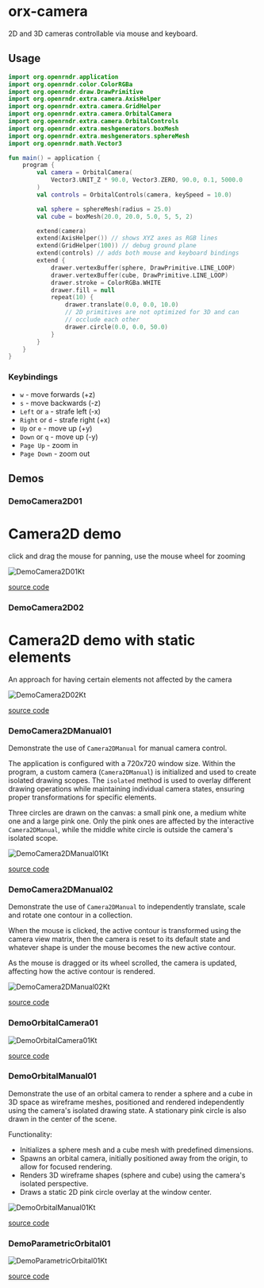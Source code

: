 # orx-camera

2D and 3D cameras controllable via mouse and keyboard.

## Usage

```kotlin
import org.openrndr.application
import org.openrndr.color.ColorRGBa
import org.openrndr.draw.DrawPrimitive
import org.openrndr.extra.camera.AxisHelper
import org.openrndr.extra.camera.GridHelper
import org.openrndr.extra.camera.OrbitalCamera
import org.openrndr.extra.camera.OrbitalControls
import org.openrndr.extra.meshgenerators.boxMesh
import org.openrndr.extra.meshgenerators.sphereMesh
import org.openrndr.math.Vector3

fun main() = application {
    program {
        val camera = OrbitalCamera(
            Vector3.UNIT_Z * 90.0, Vector3.ZERO, 90.0, 0.1, 5000.0
        )
        val controls = OrbitalControls(camera, keySpeed = 10.0)

        val sphere = sphereMesh(radius = 25.0)
        val cube = boxMesh(20.0, 20.0, 5.0, 5, 5, 2)

        extend(camera)
        extend(AxisHelper()) // shows XYZ axes as RGB lines
        extend(GridHelper(100)) // debug ground plane
        extend(controls) // adds both mouse and keyboard bindings
        extend {
            drawer.vertexBuffer(sphere, DrawPrimitive.LINE_LOOP)
            drawer.vertexBuffer(cube, DrawPrimitive.LINE_LOOP)
            drawer.stroke = ColorRGBa.WHITE
            drawer.fill = null
            repeat(10) {
                drawer.translate(0.0, 0.0, 10.0)
                // 2D primitives are not optimized for 3D and can
                // occlude each other
                drawer.circle(0.0, 0.0, 50.0)
            }
        }
    }
}
```

### Keybindings

* `w` - move forwards (+z)
* `s` - move backwards (-z)
* `Left` or `a` - strafe left (-x)
* `Right` or `d` - strafe right (+x)
* `Up` or `e`  -  move up (+y)
* `Down` or `q` -  move up (-y)
* `Page Up` -  zoom in
* `Page Down` -  zoom out
<!-- __demos__ -->
## Demos
### DemoCamera2D01

# Camera2D demo

click and drag the mouse for panning, use the mouse wheel for zooming

![DemoCamera2D01Kt](https://raw.githubusercontent.com/openrndr/orx/media/orx-camera/images/DemoCamera2D01Kt.png)

[source code](src/jvmDemo/kotlin/DemoCamera2D01.kt)

### DemoCamera2D02

# Camera2D demo with static elements

An approach for having certain elements not affected by the camera

![DemoCamera2D02Kt](https://raw.githubusercontent.com/openrndr/orx/media/orx-camera/images/DemoCamera2D02Kt.png)

[source code](src/jvmDemo/kotlin/DemoCamera2D02.kt)

### DemoCamera2DManual01

Demonstrate the use of `Camera2DManual` for manual camera control.

The application is configured with a 720x720 window size. Within the program, a custom camera (`Camera2DManual`)
is initialized and used to create isolated drawing scopes. The `isolated` method is used to overlay different
drawing operations while maintaining individual camera states, ensuring proper transformations for specific elements.

Three circles are drawn on the canvas: a small pink one, a medium white one and a large pink one.
Only the pink ones are affected by the interactive `Camera2DManual`, while the middle white circle is outside
the camera's isolated scope.

![DemoCamera2DManual01Kt](https://raw.githubusercontent.com/openrndr/orx/media/orx-camera/images/DemoCamera2DManual01Kt.png)

[source code](src/jvmDemo/kotlin/DemoCamera2DManual01.kt)

### DemoCamera2DManual02

Demonstrate the use of `Camera2DManual` to independently translate, scale and rotate one contour
in a collection.

When the mouse is clicked, the active contour is transformed using the camera view matrix,
then the camera is reset to its default state and whatever shape is under the mouse becomes
the new active contour.

As the mouse is dragged or its wheel scrolled, the camera is updated, affecting
how the active contour is rendered.

![DemoCamera2DManual02Kt](https://raw.githubusercontent.com/openrndr/orx/media/orx-camera/images/DemoCamera2DManual02Kt.png)

[source code](src/jvmDemo/kotlin/DemoCamera2DManual02.kt)

### DemoOrbitalCamera01



![DemoOrbitalCamera01Kt](https://raw.githubusercontent.com/openrndr/orx/media/orx-camera/images/DemoOrbitalCamera01Kt.png)

[source code](src/jvmDemo/kotlin/DemoOrbitalCamera01.kt)

### DemoOrbitalManual01

Demonstrate the use of an orbital camera to render a sphere and a cube in 3D space as wireframe meshes, positioned
and rendered independently using the camera's isolated drawing state. A stationary pink circle is also drawn in the
center of the scene.

Functionality:
- Initializes a sphere mesh and a cube mesh with predefined dimensions.
- Spawns an orbital camera, initially positioned away from the origin, to allow for focused rendering.
- Renders 3D wireframe shapes (sphere and cube) using the camera's isolated perspective.
- Draws a static 2D pink circle overlay at the window center.

![DemoOrbitalManual01Kt](https://raw.githubusercontent.com/openrndr/orx/media/orx-camera/images/DemoOrbitalManual01Kt.png)

[source code](src/jvmDemo/kotlin/DemoOrbitalManual01.kt)

### DemoParametricOrbital01



![DemoParametricOrbital01Kt](https://raw.githubusercontent.com/openrndr/orx/media/orx-camera/images/DemoParametricOrbital01Kt.png)

[source code](src/jvmDemo/kotlin/DemoParametricOrbital01.kt)
